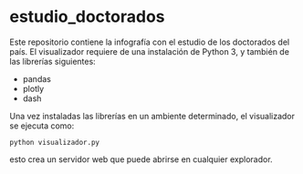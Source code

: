 # estudio_doctorados

Este repositorio contiene la infografía con el estudio de los doctorados del país. El visualizador requiere de una instalación de Python 3, y también de las librerías siguientes:

- pandas
- plotly
- dash

Una vez instaladas las librerías en un ambiente determinado, el visualizador se ejecuta como:

`python visualizador.py`

esto crea un servidor web que puede abrirse en cualquier explorador.

